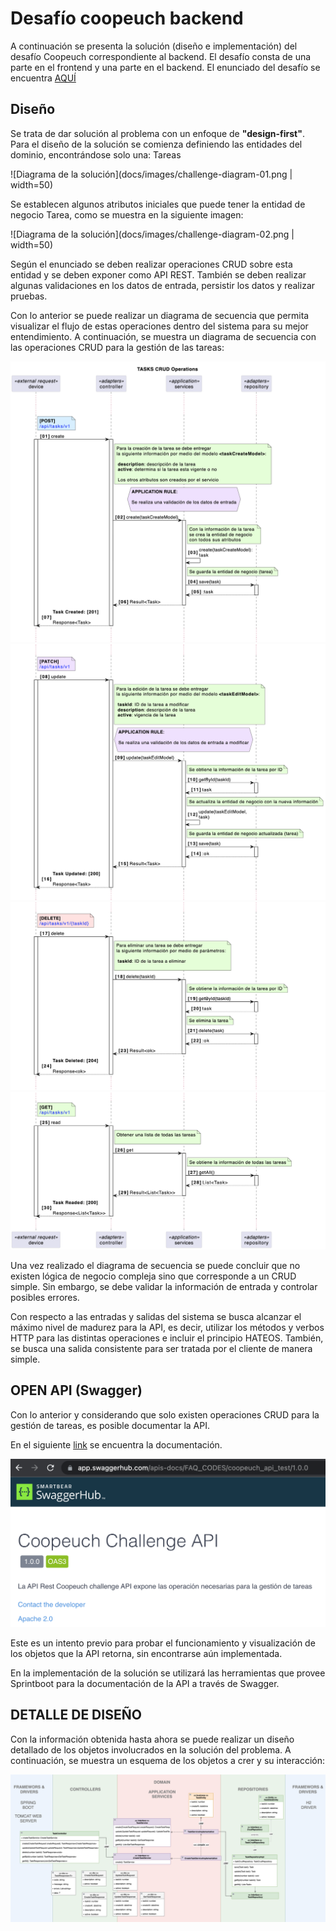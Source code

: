 # Desafío coopeuch backend

A continuación se presenta la solución (diseño e implementación) del desafío Coopeuch correspondiente al backend. El desafío consta de una parte en el frontend y una parte en el backend. El enunciado del desafío se encuentra [AQUÍ](docs/images/challenge.png)

## Diseño

Se trata de dar solución al problema con un enfoque de **"design-first"**. Para el diseño de la solución se comienza definiendo las entidades del dominio, encontrándose solo una: Tareas

![Diagrama de la solución](docs/images/challenge-diagram-01.png | width=50)

Se establecen algunos atributos iniciales que puede tener la entidad de negocio Tarea, como se muestra en la siguiente imagen:

![Diagrama de la solución](docs/images/challenge-diagram-02.png  | width=50)

Según el enunciado se deben realizar operaciones CRUD sobre esta entidad y se deben exponer como API REST. También se deben realizar algunas validaciones en los datos de entrada, persistir los datos y realizar pruebas.

Con lo anterior se puede realizar un diagrama de secuencia que permita visualizar el flujo de estas operaciones dentro del sistema para su mejor entendimiento. A continuación, se muestra un diagrama de secuencia con las operaciones CRUD para la gestión de las tareas:

![Diagrama de secuencia](docs/images/challenge-sequence-01.png)
![Diagrama de secuencia](docs/images/challenge-sequence-02.png)
![Diagrama de secuencia](docs/images/challenge-sequence-03.png)
![Diagrama de secuencia](docs/images/challenge-sequence-04.png)

Una vez realizado el diagrama de secuencia se puede concluir que no existen lógica de negocio compleja sino que corresponde a un CRUD simple. Sin embargo, se debe validar la información de entrada y controlar posibles errores.

Con respecto a las entradas y salidas del sistema se busca alcanzar el máximo nivel de madurez para la API, es decir, utilizar los métodos y verbos HTTP para las distintas operaciones e incluir el principio HATEOS. También, se busca una salida consistente para ser tratada por el cliente de manera simple.

## OPEN API (Swagger)

Con lo anterior y considerando que solo existen operaciones CRUD para la gestión de tareas, es posible documentar la API.

En el siguiente [link](https://app.swaggerhub.com/apis-docs/FAQ_CODES/coopeuch_api_test/1.0.0) se encuentra la documentación.

![Enlace Swagger](docs/images/challenge-open-api.png)

Este es un intento previo para probar el funcionamiento y visualización de los objetos que la API retorna, sin encontrarse aún implementada.

En la implementación de la solución se utilizará las herramientas que provee Sprintboot para la documentación de la API a través de Swagger.


## DETALLE DE DISEÑO

Con la información obtenida hasta ahora se puede realizar un diseño detallado de los objetos involucrados en la solución del problema. A continuación, se muestra un esquema de los objetos a crer y su interacción:

![Diagrama de la solución](docs/images/challenge-diagram-03.png)